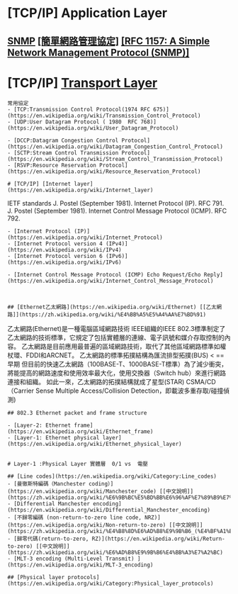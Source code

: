 #

# [TCP/IP] Application Layer

## [SNMP](https://en.wikipedia.org/wiki/Simple_Network_Management_Protocol) [[簡單網路管理協定]](https://zh.wikipedia.org/wiki/%E7%AE%80%E5%8D%95%E7%BD%91%E7%BB%9C%E7%AE%A1%E7%90%86%E5%8D%8F%E8%AE%AE) [[RFC 1157: A Simple Network Management Protocol (SNMP)]](http://burks.bton.ac.uk/burks/internet/rfcs/rfcs/57/rfc1157.htm)


# [TCP/IP] [Transport Layer](https://en.wikipedia.org/wiki/Transport_layer)
```
常用協定
- [TCP:Transmission Control Protocol(1974 RFC 675)](https://en.wikipedia.org/wiki/Transmission_Control_Protocol)
- [UDP:User Datagram Protocol ( 1980  RFC 768)](https://en.wikipedia.org/wiki/User_Datagram_Protocol)

- [DCCP:Datagram Congestion Control Protocol](https://en.wikipedia.org/wiki/Datagram_Congestion_Control_Protocol)
- [SCTP:Stream Control Transmission Protocol](https://en.wikipedia.org/wiki/Stream_Control_Transmission_Protocol)
- [RSVP:Resource Reservation Protocol](https://en.wikipedia.org/wiki/Resource_Reservation_Protocol)

# [TCP/IP] [Internet layer](https://en.wikipedia.org/wiki/Internet_layer)
```
IETF standards
J. Postel (September 1981). Internet Protocol (IP). RFC 791.
J. Postel (September 1981). Internet Control Message Protocol (ICMP). RFC 792.
```
- [Internet Protocol (IP)](https://en.wikipedia.org/wiki/Internet_Protocol)
- [Internet Protocol version 4 (IPv4)](https://en.wikipedia.org/wiki/IPv4)
- [Internet Protocol version 6 (IPv6)](https://en.wikipedia.org/wiki/IPv6)

- [Internet Control Message Protocol (ICMP) Echo Request/Echo Reply](https://en.wikipedia.org/wiki/Internet_Control_Message_Protocol)



## [Ethernet乙太網路](https://en.wikipedia.org/wiki/Ethernet) [[乙太網路]](https://zh.wikipedia.org/wiki/%E4%BB%A5%E5%A4%AA%E7%BD%91)
```
乙太網路(Ethernet)是一種電腦區域網路技術
IEEE組織的IEEE 802.3標準制定了乙太網路的技術標準，它規定了包括實體層的連線、電子訊號和媒介存取控制的內容。
乙太網路是目前應用最普遍的區域網路技術，取代了其他區域網路標準如權杖環、FDDI和ARCNET。
乙太網路的標準拓撲結構為匯流排型拓撲(BUS) < == 早期
但目前的快速乙太網路（100BASE-T、1000BASE-T標準）為了減少衝突，將能提高的網路速度和使用效率最大化，使用交換器（Switch hub）來進行網路連接和組織。
如此一來，乙太網路的拓撲結構就成了星型(STAR)
CSMA/CD（Carrier Sense Multiple Access/Collision Detection，即載波多重存取/碰撞偵測)
```
## 802.3 Ethernet packet and frame structure

- [Layer-2: Ethernet frame](https://en.wikipedia.org/wiki/Ethernet_frame)
- [Layer-1: Ethernet physical layer](https://en.wikipedia.org/wiki/Ethernet_physical_layer)


# Layer-1 :Physical Layer 實體層  0/1 vs  電壓

## [Line codes](https://en.wikipedia.org/wiki/Category:Line_codes)
- [曼徹斯特編碼（Manchester coding）](https://en.wikipedia.org/wiki/Manchester_code) [[中文說明]](https://zh.wikipedia.org/wiki/%E6%9B%BC%E5%BD%BB%E6%96%AF%E7%89%B9%E7%BC%96%E7%A0%81)
- [Differential Manchester encoding](https://en.wikipedia.org/wiki/Differential_Manchester_encoding)
- [不歸零編碼 (non-return-to-zero line code, NRZ)](https://en.wikipedia.org/wiki/Non-return-to-zero) [[中文說明]](https://zh.wikipedia.org/wiki/%E4%B8%8D%E6%AD%B8%E9%9B%B6_(%E4%BF%A1%E8%99%9F))
- [歸零代碼(return-to-zero, RZ)](https://en.wikipedia.org/wiki/Return-to-zero) [[中文說明]](https://zh.wikipedia.org/wiki/%E6%AD%B8%E9%9B%B6%E4%BB%A3%E7%A2%BC)
- [MLT-3 encoding (Multi-Level Transmit) ](https://en.wikipedia.org/wiki/MLT-3_encoding)

## [Physical layer protocols](https://en.wikipedia.org/wiki/Category:Physical_layer_protocols)
